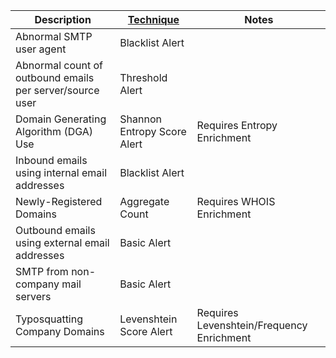 | Description                                              | [Technique](/Detection-Methods.md) | Notes                                     |
| -------------------------------------------------------- | ------------------------------------------------------- | ----------------------------------------- |
| Abnormal SMTP user agent                                 | Blacklist Alert                                         |                                           |
| Abnormal count of outbound emails per server/source user | Threshold Alert                                         |                                           |
| Domain Generating Algorithm (DGA) Use                    | Shannon Entropy Score Alert                             | Requires Entropy Enrichment               |
| Inbound emails using internal email addresses            | Blacklist Alert                                         |                                           |
| Newly-Registered Domains                                 | Aggregate Count                                         | Requires WHOIS Enrichment                 |
| Outbound emails using external email addresses           | Basic Alert                                             |                                           |
| SMTP from non-company mail servers                       | Basic Alert                                             |                                           |
| Typosquatting Company Domains                            | Levenshtein Score Alert                                 | Requires Levenshtein/Frequency Enrichment |
